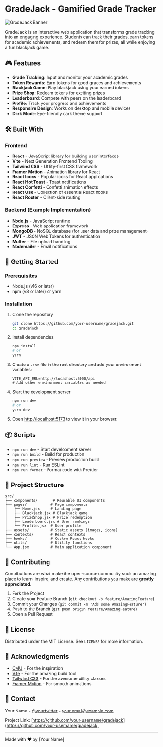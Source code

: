 # GradeJack - Gamified Grade Tracker

![GradeJack Banner](https://i.imgur.com/your-banner-image.png)

GradeJack is an interactive web application that transforms grade tracking into an engaging experience. Students can track their grades, earn tokens for academic achievements, and redeem them for prizes, all while enjoying a fun blackjack game.

## 🎮 Features

- **Grade Tracking**: Input and monitor your academic grades
- **Token Rewards**: Earn tokens for good grades and achievements
- **Blackjack Game**: Play blackjack using your earned tokens
- **Prize Shop**: Redeem tokens for exciting prizes
- **Leaderboard**: Compete with peers on the leaderboard
- **Profile**: Track your progress and achievements
- **Responsive Design**: Works on desktop and mobile devices
- **Dark Mode**: Eye-friendly dark theme support

## 🛠️ Built With

### Frontend
- **React** - JavaScript library for building user interfaces
- **Vite** - Next Generation Frontend Tooling
- **Tailwind CSS** - Utility-first CSS framework
- **Framer Motion** - Animation library for React
- **React Icons** - Popular icons for React applications
- **React Hot Toast** - Toast notifications
- **React Confetti** - Confetti animation effects
- **React Use** - Collection of essential React hooks
- **React Router** - Client-side routing

### Backend (Example Implementation)
- **Node.js** - JavaScript runtime
- **Express** - Web application framework
- **MongoDB** - NoSQL database (for user data and prize management)
- **JWT** - JSON Web Tokens for authentication
- **Multer** - File upload handling
- **Nodemailer** - Email notifications

## 🚀 Getting Started

### Prerequisites
- Node.js (v16 or later)
- npm (v8 or later) or yarn

### Installation

1. Clone the repository
   ```bash
   git clone https://github.com/your-username/gradejack.git
   cd gradejack
   ```

2. Install dependencies
   ```bash
   npm install
   # or
   yarn
   ```

3. Create a `.env` file in the root directory and add your environment variables:
   ```env
   VITE_API_URL=http://localhost:5000/api
   # Add other environment variables as needed
   ```

4. Start the development server
   ```bash
   npm run dev
   # or
   yarn dev
   ```

5. Open [http://localhost:5173](http://localhost:5173) to view it in your browser.

## 📦 Scripts

- `npm run dev` - Start development server
- `npm run build` - Build for production
- `npm run preview` - Preview production build
- `npm run lint` - Run ESLint
- `npm run format` - Format code with Prettier

## 📁 Project Structure

```
src/
├── components/       # Reusable UI components
├── pages/           # Page components
│   ├── Home.jsx     # Landing page
│   ├── Blackjack.jsx # Blackjack game
│   ├── PrizeShop.jsx # Prize redemption
│   ├── Leaderboard.jsx # User rankings
│   └── Profile.jsx  # User profile
├── assets/          # Static assets (images, icons)
├── contexts/        # React contexts
├── hooks/           # Custom React hooks
├── utils/           # Utility functions
└── App.jsx          # Main application component
```

## 🤝 Contributing

Contributions are what make the open-source community such an amazing place to learn, inspire, and create. Any contributions you make are **greatly appreciated**.

1. Fork the Project
2. Create your Feature Branch (`git checkout -b feature/AmazingFeature`)
3. Commit your Changes (`git commit -m 'Add some AmazingFeature'`)
4. Push to the Branch (`git push origin feature/AmazingFeature`)
5. Open a Pull Request

## 📝 License

Distributed under the MIT License. See `LICENSE` for more information.

## 👏 Acknowledgments

- [CMU](https://www.cmu.edu/) - For the inspiration
- [Vite](https://vitejs.dev/) - For the amazing build tool
- [Tailwind CSS](https://tailwindcss.com/) - For the awesome utility classes
- [Framer Motion](https://www.framer.com/motion/) - For smooth animations

## 📧 Contact

Your Name - [@yourtwitter](https://twitter.com/yourtwitter) - your.email@example.com

Project Link: [https://github.com/your-username/gradejack](https://github.com/your-username/gradejack)

---

Made with ❤️ by [Your Name]

